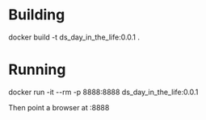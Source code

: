 # Building
docker build -t ds_day_in_the_life:0.0.1 . 

# Running
docker run -it --rm -p 8888:8888 ds_day_in_the_life:0.0.1

Then point a browser at <IP of docker host>:8888
